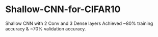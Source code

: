 # Shallow-CNN-for-CIFAR10
Shallow CNN with 2 Conv and 3 Dense layers
Achieved ~80% training accuracy & ~70% validation accuracy.
